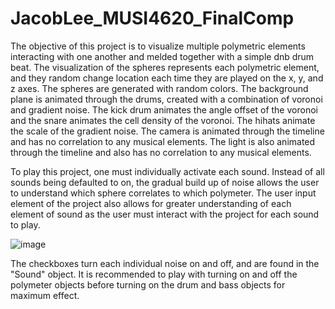 # JacobLee_MUSI4620_FinalComp
 
The objective of this project is to visualize multiple polymetric elements interacting with one another and melded together with a simple dnb drum beat. 
The visualization of the spheres represents each polymetric element, and they random change location each time they are played on the x, y, and z axes.
The spheres are generated with random colors.
The background plane is animated through the drums, created with a combination of voronoi and gradient noise. The kick drum animates the angle offset of 
the voronoi and the snare animates the cell density of the voronoi. The hihats animate the scale of the gradient noise. 
The camera is animated through the timeline and has no correlation to any musical elements.
The light is also animated through the timeline and also has no correlation to any musical elements.

To play this project, one must individually activate each sound. Instead of all sounds being defaulted to on, the gradual build up of noise allows the 
user to understand which sphere correlates to which polymeter. The user input element of the project also allows for greater understanding of each 
element of sound as the user must interact with the project for each sound to play. 

![image](https://github.com/KingDolphin123/JacobLee_MUSI4620_FinalComp/assets/35504923/8085315d-a2c1-4722-9aac-4e65f0946020)

The checkboxes turn each individual noise on and off, and are found in the "Sound" object. It is recommended to play with turning on and off the polymeter 
objects before turning on the drum and bass objects for maximum effect. 


